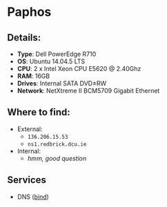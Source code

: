 # Paphos

## Details:
- **Type**: Dell PowerEdge R710
- **OS**: Ubuntu 14.04.5 LTS
- **CPU**: 2 x Intel Xeon CPU E5620 @ 2.40Ghz
- **RAM**: 16GB
- **Drives**: Internal SATA DVD±RW
- **Network**: NetXtreme II BCM5709 Gigabit Ethernet

## Where to find:
- External: 
	- `136.206.15.53`
	- `ns1.redbrick.dcu.ie`
- Internal: 
	- *hmm, good question*
## Services
- DNS ([bind](../services/bind.md))